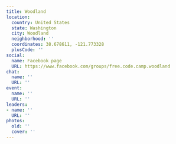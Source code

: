 ```yaml
---
title: Woodland
location:
  country: United States
  state: Washington
  city: Woodland
  neighborhood: ''
  coordinates: 38.678611, -121.773328
  plusCode: ''
social:
  name: Facebook page
  URL: https://www.facebook.com/groups/free.code.camp.woodland
chat:
  name: ''
  URL: ''
event:
  name: ''
  URL: ''
leaders:
- name: ''
  URL: ''
photos:
  old: ''
  cover: ''
---
```

